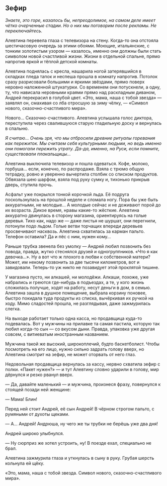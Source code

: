 ## Зефир

_Знаете, это горе, казалось бы, непреодолимое, на самом деле имеет чётко очерченные стадии. Но о них мы поговорим после рекламы. Не переключайтесь._

Алевтина перевела глаза с телевизора на стену. Когда-то она отстояла шестичасовую очередь за этими обоями. Моющие, итальянские, с тонким золотистым узором — казалось, именно они должны были стать символом новой счастливой жизни. Жизни в отдельной спальне, прямо напротив яркой и тёплой детской комнаты.

Алевтина поднялась с кресла, нашарила ногой затерявшийся в складках пледа тапок и неспеша прошла в комнату напротив. Потолок сразу разрисовали большими и яркими звёздами, прямо поверх неровно наложенной штукатурки. Со временем они потускнели, а одну, ту, что нависала неровными краями прямо над раскладным диваном, Андрей перекрасил в голубой цвет. «Это, мама, наша с тобой звезда» — заявлял он, смахивая со лба отросшую за зиму чёлку, — «Символ нового, сказочно-счастливого мира».

Нового… Сказочно-счастливого. Алевтина услышала голос диктора, переступила через свалившуюся старую гладильную доску и вернулась в спальню.

_Я считаю… Очень зря, что мы отбросили древние ритуалы горевания как пережиток. Мы считаем себя культурными людьми, но ведь именно они помогали пережить утрату. Да-да, именно, на Руси, если помните, существовали плакальщицы…_

Алевтина выключила телевизор и пошла одеваться. Кофе, молоко, горбуша… если, конечно, по распродаже. Взяла с трюмо общую тетрадку, ровно и уверенно вычертила столбик со списком продуктов. Обвязала шею шарфом, взяла под руку сумку и, тихонько прикрыв дверь, ступила прочь.

Асфальт уже покрылся тонкой корочкой льда. Её подруга поскользнулась на прошлой неделе и сломала ногу. Пора бы уже быть аккуратными, не молодые… А молодые сейчас и не доживают порой до их возраста. Дикое время, нравы какие-то жёсткие. Алевтина аккуратно двинулась в сторону магазина, ориентируясь на голые деревья. Тихо как, надо же — даже листья не шуршат, они перегнили, потонули подо льдом. Голые ветви торчащих впереди деревьев просвечивают насквозь. Алевтина схватилась за карман пальто. Телефон оставила? Да и пёс с ним, нужен кому…

Раньше трубка звенела без умолку — Андрей любил позвонить без повода, правда, жутко стеснялся друзей и одногруппников. «Что я как девочка…». Ну а вот что ж плохого в любви к собственной матери? Может, им некому позвонить за две тысячи километров, вот и завидовали. Теперь-то уж никто не позавидует этой проклятой тишине. 

У магазина пусто, ни алкашей, ни молодёжи. Алкаши, похоже, уже набрались и греются где-нибудь в подъездах, а те, у кого жизнь сложилась получше, ходят на работу, несут деньги в дом, в семью. Алевтина зашла в душное помещение, выбрала корзину поновее, быстро покидала туда продукты из списка, вычёркивая их ручкой на ходу. Мимо сладостей прошла, не разглядывая, даже зажмурилась слегка.

На выходе работает только одна касса, но продавщица куда-то подевалась. Вот у мужчины на прилавке та самая пастила, которую так любил когда-то сын — со вкусом дыни. Правда, упаковка уже другая совсем, с витиеватым иностранным названием.

Мужчина такой же высокий, широкоплечий, будто баскетболист. Чтобы посмотреть на его лицо, нужно сильно задрать голову вверх, но Алевтина смотрит на зефир, не может оторвать от него глаз.

Недовольная продавщица вернулась за кассу, нервно схватила зефир с полки. «Пакет нужен?» — и тут Алевтину словно ударили в голову, мир дёрнулся и резко рванул вверх.

— Да, давайте маленький — и мужчина, произнеся фразу, повернулся к стоящей позади ней женщине:

— Мама! Блин!

Перед ней стоит Андрей, её сын Андрей! В чёрном строгом пальто, с румяными от духоты щеками. 

— А… Андрей! Андрюша, ну чего же ты трубки не берёшь уже два дня!

Андрей широко улыбнулся.

— Ну сюрприз же хотел устроить, ну! В поезде ехал, специально не брал.

Алевтина зажмурила глаза и уткнулась в сыну в руку. Грубая шерсть кольнула ей щёку. 

«Это, мама, наша с тобой звезда. Символ нового, сказочно-счастливого мира».